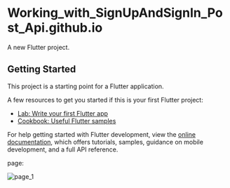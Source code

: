 # Working_with_SignUpAndSignIn_Post_Api.github.io

A new Flutter project.

## Getting Started

This project is a starting point for a Flutter application.

A few resources to get you started if this is your first Flutter project:

- [Lab: Write your first Flutter app](https://docs.flutter.dev/get-started/codelab)
- [Cookbook: Useful Flutter samples](https://docs.flutter.dev/cookbook)

For help getting started with Flutter development, view the
[online documentation](https://docs.flutter.dev/), which offers tutorials,
samples, guidance on mobile development, and a full API reference.


page:

![page_1](https://github.com/VITianLalit/Working_with_SignUpAndSignIn_Post_Api.github.io/assets/98540540/01ce5706-28de-4eee-9f1d-73943465488b)
